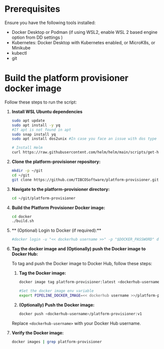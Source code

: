 
# Prerequisites

Ensure you have the following tools installed:
- Docker Desktop or Podman (if using WSL2, enable WSL 2 based engine option from DD settings )
- Kubernetes: Docker Desktop with Kubernetes enabled, or MicroK8s, or Minikube
- kubectl
- git

# Build the platform provisioner docker image

Follow these steps to run the script:

1. **Install WSL Ubuntu dependencies**
    ```sh
    sudo apt update
    sudo apt install -y yq
    #If apt is not found in apt
    sudo snap install yq
    sudo apt install dos2unix #In case you face an issue with dos type files in any of the yamls
    
    # Install Helm
    curl https://raw.githubusercontent.com/helm/helm/main/scripts/get-helm-3 | bash
    ```

2. **Clone the platform-provisioner repository:**
    ```sh
    mkdir -p ~/git
    cd ~/git
    git clone https://github.com/TIBCOSoftware/platform-provisioner.git
    ```

3. **Navigate to the platform-provisioner directory:**
    ```sh
    cd ~/git/platform-provisioner
    ```

4. **Build the Platform Provisioner Docker image:**
    ```sh
    cd docker
    ./build.sh
    ```

5. ** (Optional) Login to Docker (if required):**
    ```sh
    #docker login -u "<< dockerhub username >>" -p "$DOCKER_PASSWORD" docker.io
    ```

6. **Tag the docker image and (Optionally) push the Docker image to Docker Hub:**

    To tag and push the Docker image to Docker Hub, follow these steps:

    1. **Tag the Docker image:**
        ```sh
        docker image tag platform-provisioner:latest <dockerhub-username>/platform-provisioner:v1
        
        #Set the docker image env variable
        export PIPELINE_DOCKER_IMAGE=<< dockerhub username >>/platform-provisioner
        ```

    2. **(Optionally) Push the Docker image:**
        ```sh
        docker push <dockerhub-username>/platform-provisioner:v1
        ```

    Replace `<dockerhub-username>` with your Docker Hub username.

7. **Verify the Docker image:**
    ```sh
    docker images | grep platform-provisioner
    ```

